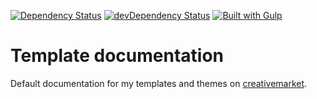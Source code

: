 <!-- [![Build Status](https://circleci.com/gh/alexdevero/templates-documentation.svg?style=shield&circle-token=:circle-token)](https://circleci.com/gh/alexdevero/templates-documentation/) -->
[![Dependency Status](https://david-dm.org/alexdevero/templates-documentation.svg?style=flat)](https://david-dm.org/alexdevero/templates-documentation)
[![devDependency Status](https://david-dm.org/alexdevero/templates-documentation/dev-status.svg?style=flat)](https://david-dm.org/alexdevero/templates-documentation?type=dev)
[![Built with Gulp](https://img.shields.io/badge/build%20with-gulp-orange.svg)](http://gulpjs.com/)

# Template documentation
Default documentation for my templates and themes on [creativemarket](https://creativemarket.com/alexdevero).
